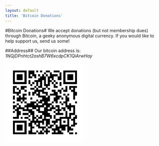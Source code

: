 ```yaml
---
layout: default
title: 'Bitcoin Donations'
---
```


#Bitcoin Donations#
We accept donations (but not membership dues) through Bitcoin, a geeky anonymous digital currency. If you would like to help support us, send us some!

##Address##
Our bitcoin address is: *1NQjDPnhtct2ashB7W6xcdpCK1QiArwHay*

![Bitcoin address in a QR code](bitcoin-address.png)